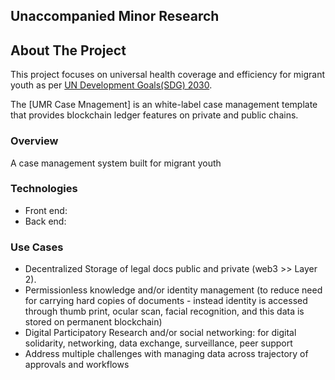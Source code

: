 ## Unaccompanied Minor Research

<!--
🙋‍♀️ A short introduction - what is your organization all about?
🌈 Contribution guidelines - how can the community get involved?
👩‍💻 Useful resources - where can the community find your docs? Is there anything else the community should know?
🍿 Fun facts - what does your team eat for breakfast?
🧙 Remember, you can do mighty things with the power of [Markdown](https://docs.github.com/github/writing-on-github/getting-started-with-writing-and-formatting-on-github/basic-writing-and-formatting-syntax)
-->

<!-- ABOUT THE PROJECT -->
## About The Project

This project focuses on universal health coverage and efficiency for migrant youth as per [UN Development Goals(SDG) 2030](https://sdgs.un.org/goals). 

The [UMR Case Mnagement] is an white-label case management template that provides blockchain ledger features on private and public chains.

<!-- OVERVIEW -->
### Overview

A case management system built for migrant youth


<!-- TECHNOLOGIES -->
### Technologies

- Front end: 
- Back end: 


<!-- USE CASES -->
### Use Cases

- Decentralized Storage of legal docs public and private (web3 >> Layer 2).
- Permissionless knowledge and/or identity management (to reduce need for carrying hard copies of documents - instead identity is accessed through thumb print, ocular scan, facial recognition, and this data is stored on permanent blockchain)
- Digital Participatory Research and/or social networking: for digital solidarity, networking, data exchange, surveillance, peer support
- Address multiple challenges with managing data across trajectory of approvals and workflows
